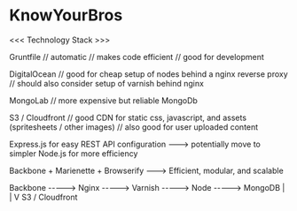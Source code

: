 # KnowYourBros


<<< Technology Stack >>>

Gruntfile 
	// automatic
	// makes code efficient
	// good for development

DigitalOcean
	// good for cheap setup of nodes behind a nginx reverse proxy
	// should also consider setup of varnish behind nginx

MongoLab
	// more expensive but reliable MongoDb

S3 / Cloudfront
	// good CDN for static css, javascript, and assets (spritesheets / other images)
	// also good for user uploaded content


Express.js for easy REST API configuration ---> potentially move to simpler Node.js for more efficiency

Backbone + Marienette + Browserify ---> Efficient, modular, and scalable


Backbone -----> Nginx -----> Varnish -----> Node -----> MongoDB
	|
	|
	V
S3 / Cloudfront

